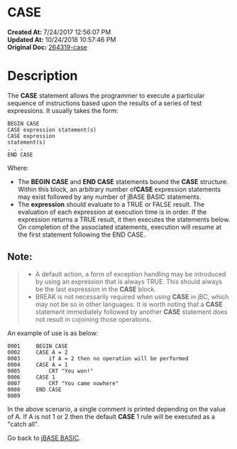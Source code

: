 # CASE

**Created At:** 7/24/2017 12:56:07 PM  
**Updated At:** 10/24/2018 10:57:46 PM  
**Original Doc:** [264319-case](https://docs.jbase.com/36868-jbase-basic/264319-case)  


# Description

The **CASE** statement allows the programmer to execute a particular sequence of instructions based upon the results of a series of test expressions. It usually takes the form:

```
BEGIN CASE
CASE expression statement(s)
CASE expression
statement(s)
. . .
END CASE
```

Where:

- The **BEGIN CASE** and **END CASE** statements bound the **CASE** structure. Within this block, an arbitrary number of**CASE** expression statements may exist followed by any number of jBASE BASIC statements.
- The **expression** should evaluate to a TRUE or FALSE result. The evaluation of each expression at execution time is in order. If the expression returns a TRUE result, it then executes the statements below. On completion of the associated statements, execution will resume at the first statement following the END CASE.


## Note:


> - A default action, a form of exception handling may be introduced by using an expression that is always TRUE. This should always be the last expression in the **CASE** block.
> - BREAK is not necessarily required when using **CASE** in jBC, which may not be so in other languages.
> It is worth noting that a **CASE** statement immediately followed by another **CASE** statement does not result in cojoining those operations.


An example of use is as below:

```
0001     BEGIN CASE
0002     CASE A = 2
0003         if A = 2 then no operation will be performed
0004     CASE A = 1
0005         CRT "You won!"
0006     CASE 1
0007         CRT "You came nowhere"
0008     END CASE
0009
```

In the above scenario, a single comment is printed depending on the value of A. If A is not 1 or 2 then the default **CASE** 1 rule will be executed as a "catch all".



Go back to [jBASE BASIC](263498-jbase-basic).
